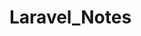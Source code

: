# Laravel_Notes

<script src="https://gist.github.com/jevonadelwin7/f439524dffe7002512297b699c81e6a1.js"></script>
